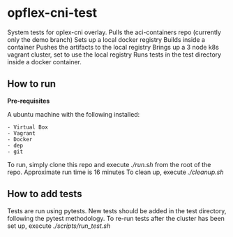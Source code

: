 # opflex-cni-test
System tests for oplex-cni overlay. 
  Pulls the aci-containers repo (currently only the demo branch)
  Sets up a local docker registry
  Builds inside a container
  Pushes the artifacts to the local registry
  Brings up a 3 node k8s vagrant cluster, set to use the local registry
  Runs tests in the test directory inside a docker container.
  
## How to run
**Pre-requisites**

  A ubuntu machine with the following installed:
  
    - Virtual Box
    - Vagrant
    - Docker
    - dep
    - git
 
 To run, simply clone this repo and execute *./run.sh* from the root of the repo. Approximate run time is 16 minutes
 To clean up, execute *./cleanup.sh*
 
 ## How to add tests
 Tests are run using pytests. New tests should be added in the test directory, following the pytest methodology.
 To re-run tests after the cluster has been set up, execute *./scripts/run_test.sh*
  
